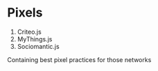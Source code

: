 Pixels
======
1. Criteo.js
2. MyThings.js
3. Sociomantic.js


Containing best pixel practices for those networks
